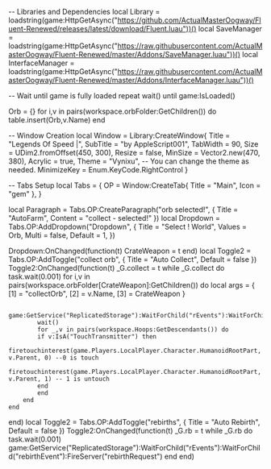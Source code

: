 -- Libraries and Dependencies
local Library = loadstring(game:HttpGetAsync("https://github.com/ActualMasterOogway/Fluent-Renewed/releases/latest/download/Fluent.luau"))()
local SaveManager = loadstring(game:HttpGetAsync("https://raw.githubusercontent.com/ActualMasterOogway/Fluent-Renewed/master/Addons/SaveManager.luau"))()
local InterfaceManager = loadstring(game:HttpGetAsync("https://raw.githubusercontent.com/ActualMasterOogway/Fluent-Renewed/master/Addons/InterfaceManager.luau"))()

-- Wait until game is fully loaded
repeat wait() until game:IsLoaded()

Orb = {}
for i,v in pairs(workspace.orbFolder:GetChildren()) do
    table.insert(Orb,v.Name) 
end

-- Window Creation
local Window = Library:CreateWindow{
    Title = "Legends Of Speed |",
    SubTitle = "by AppleScript001",
    TabWidth = 90,
    Size = UDim2.fromOffset(450, 300),
    Resize = false,
    MinSize = Vector2.new(470, 380),
    Acrylic = true,
    Theme = "Vynixu", -- You can change the theme as needed.
    MinimizeKey = Enum.KeyCode.RightControl
}

-- Tabs Setup
local Tabs = {
    OP = Window:CreateTab{
        Title = "Main",
        Icon = "gem"
    },
}

local Paragraph = Tabs.OP:CreateParagraph("orb selected!", {
    Title = "AutoFarm",
    Content = "collect - selected!"
})
local Dropdown = Tabs.OP:AddDropdown("Dropdown", {
    Title = "Select ! World",
    Values = Orb,
    Multi = false,
    Default = 1,
})

Dropdown:OnChanged(function(t)
    CrateWeapon = t
end)
local Toggle2 = Tabs.OP:AddToggle("collect orb", { Title = "Auto Collect", Default = false })
Toggle2:OnChanged(function(t)
    _G.collect = t
    while _G.collect do
        task.wait(0.001)
        for i,v in pairs(workspace.orbFolder[CrateWeapon]:GetChildren()) do
            local args = {
            [1] = "collectOrb",
            [2] = v.Name,
            [3] = CrateWeapon
            }
            
            game:GetService("ReplicatedStorage"):WaitForChild("rEvents"):WaitForChild("orbEvent"):FireServer(unpack(args))
            wait()
            for _,v in pairs(workspace.Hoops:GetDescendants()) do
            if v:IsA("TouchTransmitter") then
            firetouchinterest(game.Players.LocalPlayer.Character.HumanoidRootPart, v.Parent, 0) --0 is touch
            firetouchinterest(game.Players.LocalPlayer.Character.HumanoidRootPart, v.Parent, 1) -- 1 is untouch
            end
            end
        end                
    end
end)
local Toggle2 = Tabs.OP:AddToggle("rebirths", { Title = "Auto Rebirth", Default = false })
Toggle2:OnChanged(function(t)
    _G.rb = t
    while _G.rb do
        task.wait(0.001)
        game:GetService("ReplicatedStorage"):WaitForChild("rEvents"):WaitForChild("rebirthEvent"):FireServer("rebirthRequest")
    end
end)
